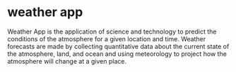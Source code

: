 # weather app
Weather App is the application of science and technology to predict the conditions of the atmosphere for a given location and time. Weather forecasts are made by collecting quantitative data about the current state of the atmosphere, land, and ocean and using meteorology to project how the atmosphere will change at a given place.
